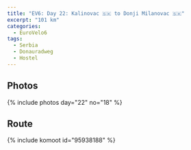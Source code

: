 ```yaml
---
title: "EV6: Day 22: Kalinovac 🇸🇰 to Donji Milanovac 🇸🇰"
excerpt: "101 km"
categories:
  - EuroVelo6
tags:
  - Serbia
  - Donauradweg
  - Hostel
---
```



## Photos

{% include photos day="22" no="18" %}

## Route
{% include komoot id="95938188" %}
